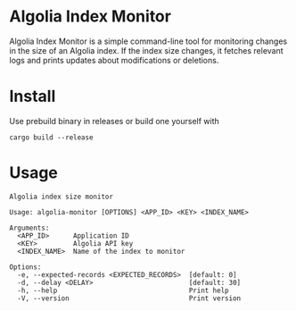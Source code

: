 # Algolia Index Monitor

Algolia Index Monitor is a simple command-line tool for monitoring changes in the size of an Algolia index. If the index size changes, it fetches relevant logs and prints updates about modifications or deletions.

# Install

Use prebuild binary in releases or build one yourself with
```shell
cargo build --release
```

# Usage
```text
Algolia index size monitor

Usage: algolia-monitor [OPTIONS] <APP_ID> <KEY> <INDEX_NAME>

Arguments:
  <APP_ID>      Application ID
  <KEY>         Algolia API key
  <INDEX_NAME>  Name of the index to monitor

Options:
  -e, --expected-records <EXPECTED_RECORDS>  [default: 0]
  -d, --delay <DELAY>                        [default: 30]
  -h, --help                                 Print help
  -V, --version                              Print version
```

